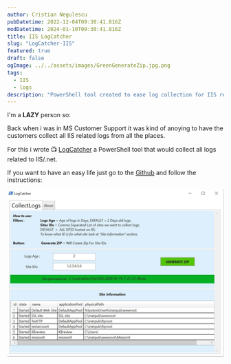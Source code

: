 ```yaml
---
author: Cristian Negulescu
pubDatetime: 2022-12-04T09:30:41.816Z
modDatetime: 2024-01-10T09:30:41.816Z
title: IIS LogCatcher
slug: "LogCatcher-IIS"
featured: true
draft: false
ogImage: ../../assets/images/GreenGenerateZip.jpg.png
tags:
  - IIS
  - logs
description: "PowerShell tool created to ease log collection for IIS realated issues."
---
```

[LogCatcher]: [https://github.com/NL-Cristi/LogCatcher]

I'm a **LAZY** person so:



Back when i was in MS Customer Support it was kind of anoying to have the customers collect all IIS related logs from all the places.

For this i wrote 📺 [LogCatcher][LogCatcher] a PowerShell tool that would collect all logs related to IIS/.net.

If you want to have an easy life just go to the [Github][LogCatcher] and follow the instructions: 

![LogCatcher](../../assets/images/GreenGenerateZip.jpg)
